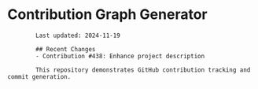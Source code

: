 # Contribution Graph Generator
            
            Last updated: 2024-11-19
            
            ## Recent Changes
            - Contribution #438: Enhance project description
            
            This repository demonstrates GitHub contribution tracking and commit generation.
        